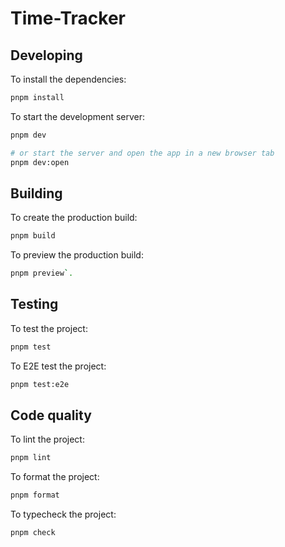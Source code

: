 # Time-Tracker

## Developing

To install the dependencies:
```sh
pnpm install
```

To start the development server:

```sh
pnpm dev

# or start the server and open the app in a new browser tab
pnpm dev:open
```

## Building

To create the production build:

```sh
pnpm build
```

To preview the production build:
```sh
pnpm preview`.
```

## Testing

To test the project:
```sh
pnpm test
```

To E2E test the project:
```sh
pnpm test:e2e
```

## Code quality

To lint the project:
```sh
pnpm lint
```

To format the project:
```sh
pnpm format
```

To typecheck the project:
```sh
pnpm check
```
